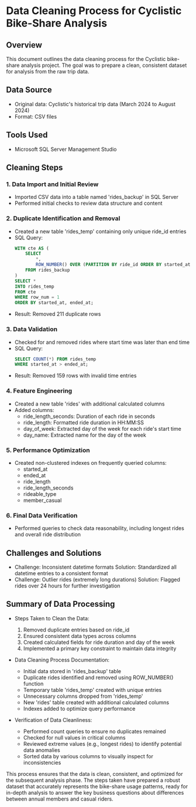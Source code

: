 # Data Cleaning Process for Cyclistic Bike-Share Analysis

## Overview
This document outlines the data cleaning process for the Cyclistic bike-share analysis project. The goal was to prepare a clean, consistent dataset for analysis from the raw trip data.

## Data Source
- Original data: Cyclistic's historical trip data (March 2024 to August 2024)
- Format: CSV files

## Tools Used
- Microsoft SQL Server Management Studio

## Cleaning Steps

### 1. Data Import and Initial Review
- Imported CSV data into a table named 'rides_backup' in SQL Server
- Performed initial checks to review data structure and content

### 2. Duplicate Identification and Removal
- Created a new table 'rides_temp' containing only unique ride_id entries
- SQL Query:
  ```sql
  WITH cte AS (
      SELECT
          *,
          ROW_NUMBER() OVER (PARTITION BY ride_id ORDER BY started_at, ended_at) AS row_num
      FROM rides_backup
  )
  SELECT *
  INTO rides_temp
  FROM cte
  WHERE row_num = 1
  ORDER BY started_at, ended_at;
  ```
- Result: Removed 211 duplicate rows

### 3. Data Validation
- Checked for and removed rides where start time was later than end time
- SQL Query:
  ```sql
  SELECT COUNT(*) FROM rides_temp
  WHERE started_at > ended_at;
  ```
- Result: Removed 159 rows with invalid time entries

### 4. Feature Engineering
- Created a new table 'rides' with additional calculated columns
- Added columns:
  - ride_length_seconds: Duration of each ride in seconds
  - ride_length: Formatted ride duration in HH:MM:SS
  - day_of_week: Extracted day of the week for each ride's start time
  - day_name: Extracted name for the day of the week

### 5. Performance Optimization
- Created non-clustered indexes on frequently queried columns:
  - started_at
  - ended_at
  - ride_length
  - ride_length_seconds
  - rideable_type
  - member_casual

### 6. Final Data Verification
- Performed queries to check data reasonability, including longest rides and overall ride distribution

## Challenges and Solutions
- Challenge: Inconsistent datetime formats
  Solution: Standardized all datetime entries to a consistent format
- Challenge: Outlier rides (extremely long durations)
  Solution: Flagged rides over 24 hours for further investigation

## Summary of Data Processing
- Steps Taken to Clean the Data:
  1. Removed duplicate entries based on ride_id
  2. Ensured consistent data types across columns
  3. Created calculated fields for ride duration and day of the week
  4. Implemented a primary key constraint to maintain data integrity

- Data Cleaning Process Documentation:
  - Initial data stored in 'rides_backup' table
  - Duplicate rides identified and removed using ROW_NUMBER() function
  - Temporary table 'rides_temp' created with unique entries
  - Unnecessary columns dropped from 'rides_temp'
  - New 'rides' table created with additional calculated columns
  - Indexes added to optimize query performance

- Verification of Data Cleanliness:
  - Performed count queries to ensure no duplicates remained
  - Checked for null values in critical columns
  - Reviewed extreme values (e.g., longest rides) to identify potential data anomalies
  - Sorted data by various columns to visually inspect for inconsistencies

This process ensures that the data is clean, consistent, and optimized for the subsequent analysis phase. The steps taken have prepared a robust dataset that accurately represents the bike-share usage patterns, ready for in-depth analysis to answer the key business questions about differences between annual members and casual riders.